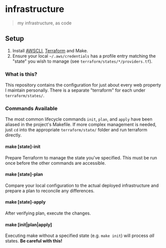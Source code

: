 # infrastructure
> my infrastructure, as code

## Setup
1. Install [AWSCLI], [Terraform] and Make.
2. Ensure your local `~/.aws/credentials` has a profile entry matching the
   "state" you wish to manage (see `terraform/states/*/providers.tf`).

### What is this?
This repository contains the configuration for just about every web property
I maintain personally. There is a separate "terraform" for each under `terraform/states/`.

### Commands Available
The most common lifecycle commands `init`, `plan`, and `apply` have been aliased
in the project's Makefile. If more complex management is needed, just `cd` into
the appropriate `terraform/state/` folder and run terraform directly.

#### make [state]-init
Prepare Terraform to manage the state you've specified. This must be run once
before the other commands are accessible.

#### make [state]-plan
Compare your local configuration to the actual deployed infrastructure and
prepare a plan to reconcile any differences.

#### make [state]-apply
After verifying plan, execute the changes.

#### make [init|plan|apply]
Executing make without a specified state (e.g. `make init`) will process *all*
states. **Be careful with this!**

[AWSCLI]: http://docs.aws.amazon.com/cli/latest/userguide/installing.html
[Terraform]: https://www.terraform.io/downloads.html
